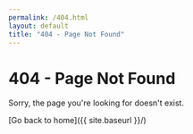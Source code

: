 ```yaml
---
permalink: /404.html
layout: default
title: "404 - Page Not Found"
---
```


# 404 - Page Not Found

Sorry, the page you're looking for doesn't exist.

[Go back to home]({{ site.baseurl }}/)


